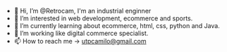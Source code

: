 - 👋 Hi, I’m @Retrocam, I'm an industrial enginner 
- 👀 I’m interested in web development, ecommerce and sports.
- 🌱 I’m currently learning about ecommerce, html, css, python and Java.
- 💞️ I’m working like digital commerce specialist. 
- 📫 How to reach me -> utpcamilo@gmail.com

<!---
Retrocam/Retrocam is a ✨ special ✨ repository because its `README.md` (this file) appears on your GitHub profile.
You can click the Preview link to take a look at your changes.
--->
